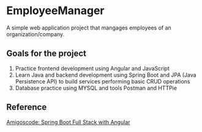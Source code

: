 # EmployeeManager
A simple web application project that mangages employees of an organization/company.

## Goals for the project
1. Practice frontend development using Angular and JavaScript 
2. Learn Java and backend development using Spring Boot and JPA (Java Persistence API) to build services performing basic CRUD operations
3. Database practice using MYSQL and tools Postman and HTTPie

## Reference
[Amigoscode: Spring Boot Full Stack with Angular](https://www.youtube.com/watch?v=Gx4iBLKLVHk)
